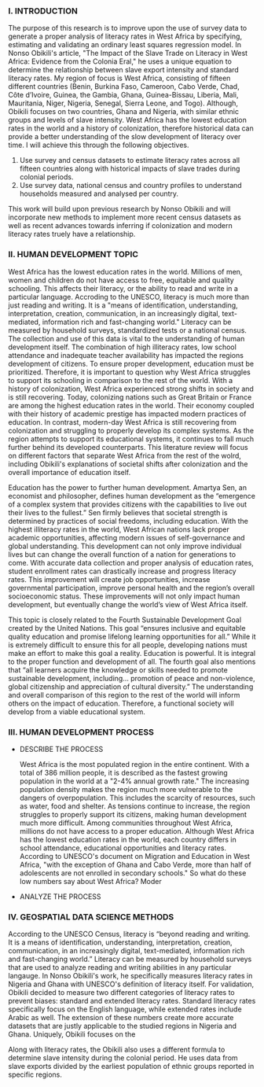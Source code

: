 ### I. INTRODUCTION

  The purpose of this research is to improve upon the use of survey data to generate a proper analysis of literacy rates in West Africa by specifying, estimating and validating an ordinary least squares regression model. In Nonso Obikili's article, "The Impact of the Slave Trade on Literacy in West Africa: Evidence from the Colonia Eral," he uses a unique equation to determine the relationship between slave export intensity and standard literacy rates. My region of focus is West Africa, consisting of fifteen different countries (Benin, Burkina Faso, Cameroon, Cabo Verde, Chad, Côte d’Ivoire, Guinea, the Gambia, Ghana, Guinea-Bissau,  Liberia, Mali, Mauritania, Niger, Nigeria, Senegal, Sierra Leone, and Togo). Although, Obikili focuses on two countries, Ghana and Nigeria, with similar ethnic groups and levels of slave intensity. West Africa has the lowest education rates in the world and a history of colonization, therefore historical data can provide a better understanding of the slow development of literacy over time. I will achieve this through the following objectives. 
  
  1. Use survey and census datasets to estimate literacy rates across all fifteen countries along with historical impacts of slave trades during colonial periods. 
  2. Use survey data, national census and country profiles to understand households measured and analysed per country.

  This work will build upon previous research by Nonso Obikili and will incorporate new methods to implement more recent census datasets as well as recent advances towards inferring if colonization and modern literacy rates truely have a relationship. 


### II. HUMAN DEVELOPMENT TOPIC 
  West Africa has the lowest education rates in the world. Millions of men, women and children do not have access to free, equitable and quality schooling. This affects their literacy, or the ability to read and write in a particular language. Accroding to the UNESCO, literacy is much more than just reading and writing. It is a "means of identification, understanding, interpretation, creation, communication, in an increasingly digital, text-mediated, information rich and fast-changing world." Literacy can be measured by household surveys, standardized tests or a national census. The collection and use of this data is vital to the understanding of human development itself. The combination of high illiteracy rates, low school attendance and inadequate teacher availability has impacted the regions development of citizens. To ensure proper development, education must be prioritized. Therefore, it is important to question why West Africa struggles to support its schooling in comparison to the rest of the world. With a history of colonization, West Africa experienced strong shifts in society and is still recovering. Today, colonizing nations such as Great Britain or France are among the highest education rates in the world. Their economy coupled with their history of academic prestige has impacted modern practices of education. In contrast, modern-day West Africa is still recovering from colonization and struggling to properly develop its complex systems. As the region attempts to support its educational systems, it continues to fall much further behind its developed counterparts. This literature review will focus on different factors that separate West Africa from the rest of the wolrd, including Obikili's explanations of societal shifts after colonization and the overall importance of education itself. 
  
  Education has the power to further human development. Amartya Sen, an economist and philosopher, defines human development as the “emergence of a complex system that provides citizens with the capabilities to live out their lives to the fullest.” Sen firmly believes that societal strength is determined by practices of social freedoms, including education. With the highest illiteracy rates in the world, West African nations lack proper academic opportunities, affecting modern issues of self-governance and global understanding. This development can not only improve individual lives but can change the overall function of a nation for generations to come. With accurate data collection and proper analysis of education rates, student enrollment rates can drastically increase and progress literacy rates. This improvement will create job opportunities, increase governmental participation, improve personal health and the region’s overall socioeconomic status. These improvements will not only impact human development, but eventually change the world’s view of West Africa itself. 
	
  This topic is closely related to the Fourth Sustainable Development Goal created by the United Nations. This goal “ensures inclusive and equitable quality education and promise lifelong learning opportunities for all.” While it is extremely difficult to ensure this for all people, developing nations must make an effort to make this goal a reality. Education is powerful. It is integral to the proper function and development of all. The fourth goal also mentions that “all learners acquire the knowledge or skills needed to promote sustainable development, including… promotion of peace and non-violence, global citizenship and appreciation of cultural diversity.”  The understanding and overall comparison of this region to the rest of the world will inform others on the impact of education. Therefore, a functional society will develop from a viable educational system. 
 
### III. HUMAN DEVELOPMENT PROCESS 
- DESCRIBE THE PROCESS
   
   West Africa is the most populated region in the entire continent. With a total of 386 million people, it is described as the fastest growing population in the world at a "2-4% annual growth rate." The increasing population density makes the region much more vulnerable to the dangers of overpopulation. This includes the scarcity of resources, such as water, food and shelter. As tensions continue to increase, the region struggles to properly support its citizens, making human development much more difficult. Among communities throughout West Africa, millions do not have access to a proper education. Although West Africa has the lowest education rates in the world, each country differs in school attendance, educational opportunities and literacy rates. According to UNESCO's document on Migration and Education in West Africa, "with the exception of Ghana  and Cabo Verde, more than half of adolescents are not enrolled in secondary schools." 
   So what do these low numbers say about West Africa? Moder
  
    
- ANALYZE THE PROCESS 



### IV. GEOSPATIAL DATA SCIENCE METHODS 

  According to the UNESCO Census, literacy is “beyond reading and writing. It is a means of identification, understanding, interpretation, creation, communication, in an increasingly digital, text-mediated, information rich and fast-changing world.”  Literacy can be measured by household surveys that are used to analyze reading and writing abilities in any particular langauge. In Nonso Obikili's work, he specifically measures literacy rates in Nigeria and Ghana with UNESCO's definition of literacy itself. For validation, Obikili decided to measure two different categories of literacy rates to prevent biases: standard and extended literacy rates. Standard literacy rates specifically focus on the English language, while extended rates include Arabic as well. The extension of these numbers create more accurate datasets that are justly applicable to the studied regions in Nigeria and Ghana. 
  Uniquely, Obikili focuses on the 
  
  Along with literacy rates, the Obikili also uses a different formula to determine slave intensity during the colonial period. He uses data from slave exports divided by the earliest population of ethnic groups reported in specific regions. 
  
  
  
  
  
  
  
  
  
  
  
  
  
  

